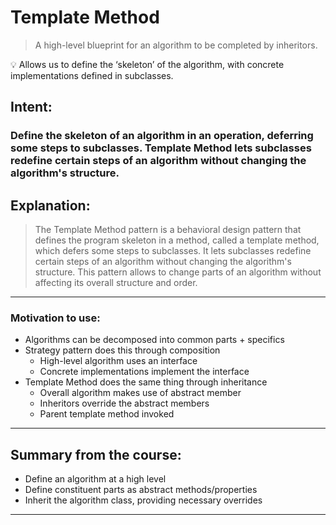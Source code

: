 # Template Method

> A high-level blueprint for an algorithm to be completed by inheritors.
>

<aside>
💡 Allows us to define the ‘skeleton’ of the algorithm, with concrete implementations defined in subclasses.

</aside>

## Intent:

### Define the skeleton of an algorithm in an operation, deferring some steps to subclasses. Template Method lets subclasses redefine certain steps of an algorithm without changing the algorithm's structure.

## Explanation:

> The Template Method pattern is a behavioral design pattern that defines the program skeleton in a method, called a template method, which defers some steps to subclasses. It lets subclasses redefine certain steps of an algorithm without changing the algorithm's structure. This pattern allows to change parts of an algorithm without affecting its overall structure and order.
>

---

### Motivation to use:

- Algorithms can be decomposed into common parts + specifics
- Strategy pattern does this through composition
    - High-level algorithm uses an interface
    - Concrete implementations implement the interface
- Template Method does the same thing through inheritance
    - Overall algorithm makes use of abstract member
    - Inheritors override the abstract members
    - Parent template method invoked

---

## Summary from the course:

- Define an algorithm at a high level
- Define constituent parts as abstract methods/properties
- Inherit the algorithm class, providing necessary overrides

---